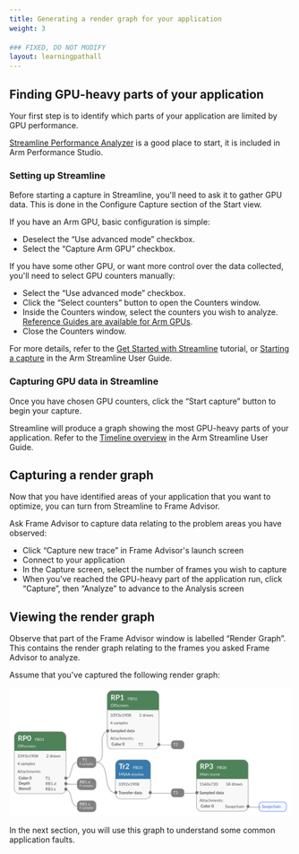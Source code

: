 ```yaml
---
title: Generating a render graph for your application
weight: 3

### FIXED, DO NOT MODIFY
layout: learningpathall
---
```


## Finding GPU-heavy parts of your application

Your first step is to identify which parts of your application are limited by GPU performance.

[Streamline Performance Analyzer](https://developer.arm.com/Tools%20and%20Software/Streamline%20Performance%20Analyzer) is a good place to start, it is included in Arm Performance Studio.

### Setting up Streamline

Before starting a capture in Streamline, you'll need to ask it to gather GPU data. This is done in the Configure Capture section of the Start view.

If you have an Arm GPU, basic configuration is simple:
- Deselect the “Use advanced mode” checkbox.
- Select the “Capture Arm GPU” checkbox.

If you have some other GPU, or want more control over the data collected, you'll need to select GPU counters manually:
- Select the “Use advanced mode” checkbox.
- Click the “Select counters” button to open the Counters window.
- Inside the Counters window, select the counters you wish to analyze. [Reference Guides are available for Arm GPUs](https://developer.arm.com/documentation#numberOfResults=48&q=Performance%20Counters&sort=relevancy&f:@navigationhierarchiesproducts=[IP%20Products,Graphics%20and%20Multimedia%20Processors,Mali%20GPUs]).
- Close the Counters window.

For more details, refer to the [Get Started with Streamline](https://developer.arm.com/documentation/102477/0900/Overview) tutorial, or [Starting a capture](https://developer.arm.com/documentation/101816/0905/Capture-a-Streamline-profile/Starting-a-capture) in the Arm Streamline User Guide.

### Capturing GPU data in Streamline

Once you have chosen GPU counters, click the “Start capture” button to begin your capture.

Streamline will produce a graph showing the most GPU-heavy parts of your application. Refer to the [Timeline overview](https://developer.arm.com/documentation/101816/0905/Analyze-your-capture/Timeline-overview?lang=en) in the Arm Streamline User Guide.

## Capturing a render graph

Now that you have identified areas of your application that you want to optimize, you can turn from Streamline to Frame Advisor.

Ask Frame Advisor to capture data relating to the problem areas you have observed:

- Click “Capture new trace” in Frame Advisor's launch screen
- Connect to your application
- In the Capture screen, select the number of frames you wish to capture
- When you've reached the GPU-heavy part of the application run, click “Capture”, then “Analyze” to advance to the Analysis screen

## Viewing the render graph

Observe that part of the Frame Advisor window is labelled “Render Graph”. This contains the render graph relating to the frames you asked Frame Advisor to analyze.

Assume that you've captured the following render graph:

![An inefficient render graph in need of optimization#center](inefficient-render-graph.svg "An inefficient render graph in need of optimization")

In the next section, you will use this graph to understand some common application faults.
